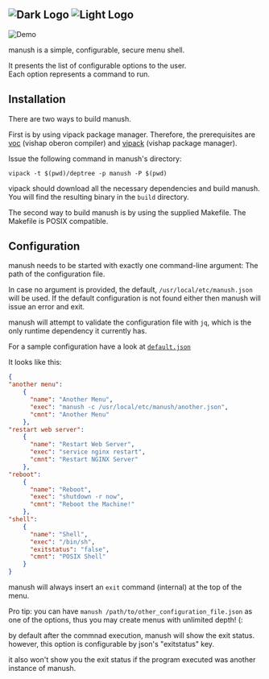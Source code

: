 
![Dark Logo](logo-dark.png#gh-light-mode-only)
![Light Logo](logo-light.png#gh-dark-mode-only)
---
![Demo](menu.png)

manush is a simple, configurable, secure menu shell.

It presents the list of configurable options to the user.  
Each option represents a command to run.  

## Installation

There are two ways to build manush.

First is by using vipack package manager. Therefore, the prerequisites are [voc](https://github.com/vishaps/voc) (vishap oberon compiler) and [vipack](https://github.com/vishaps/vipack) (vishap package manager).

Issue the following command in manush's directory:

```console
vipack -t $(pwd)/deptree -p manush -P $(pwd)
```

vipack should download all the necessary dependencies and build manush. You will find the resulting binary in the `build` directory.

The second way to build manush is by using the supplied Makefile. The Makefile is POSIX compatible.

## Configuration

manush needs to be started with exactly one command-line argument: The path of the configuration file.

In case no argument is provided, the default, `/usr/local/etc/manush.json` will be used. If the default configuration is not found either then manush will issue an error and exit.

manush will attempt to validate the configuration file with `jq`, which is the only runtime dependency it currently has.

For a sample configuration have a look at [`default.json`](templates/default.json)

It looks like this:

```json
{
"another menu":
    {
      "name": "Another Menu",
      "exec": "manush -c /usr/local/etc/manush/another.json",
      "cmnt": "Another Menu"
    },
"restart web server":
    {
      "name": "Restart Web Server",
      "exec": "service nginx restart",
      "cmnt": "Restart NGINX Server"
    },
"reboot":
    {
      "name": "Reboot",
      "exec": "shutdown -r now",
      "cmnt": "Reboot the Machine!"
    },
"shell":
    {
      "name": "Shell",
      "exec": "/bin/sh",
      "exitstatus": "false",
      "cmnt": "POSIX Shell"
    }
}
```

manush will always insert an `exit` command (internal) at the top of the menu.

Pro tip: you can have `manush /path/to/other_configuration_file.json` as one of the options, thus you may create menus with unlimited depth! (:

by default after the commnad execution, manush will show the exit status.
however, this option is configurable by json's "exitstatus" key.

it also won't show you the exit status if the program executed was another instance of manush.
